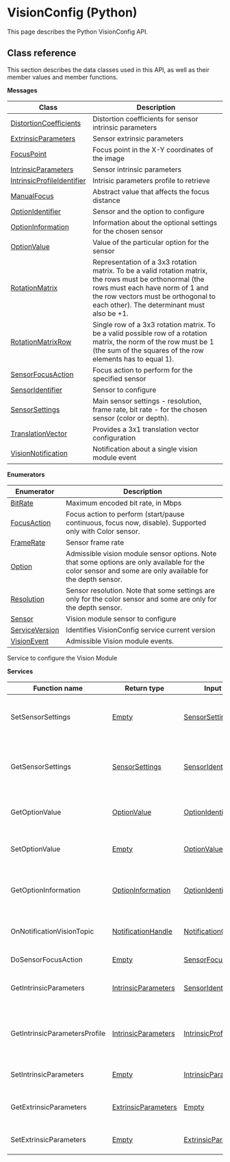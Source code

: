# VisionConfig \(Python\)

This page describes the Python VisionConfig API.

## Class reference

This section describes the data classes used in this API, as well as their member values and member functions.

 **Messages** 

|Class|Description|
|-----|-----------|
|[DistortionCoefficients](../messages/VisionConfig/DistortionCoefficients.md#)|Distortion coefficients for sensor intrinsic parameters|
|[ExtrinsicParameters](../messages/VisionConfig/ExtrinsicParameters.md#)|Sensor extrinsic parameters|
|[FocusPoint](../messages/VisionConfig/FocusPoint.md#)|Focus point in the X-Y coordinates of the image|
|[IntrinsicParameters](../messages/VisionConfig/IntrinsicParameters.md#)|Sensor intrinsic parameters|
|[IntrinsicProfileIdentifier](../messages/VisionConfig/IntrinsicProfileIdentifier.md#)|Intrisic parameters profile to retrieve|
|[ManualFocus](../messages/VisionConfig/ManualFocus.md#)|Abstract value that affects the focus distance|
|[OptionIdentifier](../messages/VisionConfig/OptionIdentifier.md#)|Sensor and the option to configure|
|[OptionInformation](../messages/VisionConfig/OptionInformation.md#)|Information about the optional settings for the chosen sensor|
|[OptionValue](../messages/VisionConfig/OptionValue.md#)|Value of the particular option for the sensor|
|[RotationMatrix](../messages/VisionConfig/RotationMatrix.md#)|Representation of a 3x3 rotation matrix. To be a valid rotation matrix, the rows must be orthonormal \(the rows must each have norm of 1 and the row vectors must be orthogonal to each other\). The determinant must also be +1.|
|[RotationMatrixRow](../messages/VisionConfig/RotationMatrixRow.md#)|Single row of a 3x3 rotation matrix. To be a valid possible row of a rotation matrix, the norm of the row must be 1 \(the sum of the squares of the row elements has to equal 1\).|
|[SensorFocusAction](../messages/VisionConfig/SensorFocusAction.md#)|Focus action to perform for the specified sensor|
|[SensorIdentifier](../messages/VisionConfig/SensorIdentifier.md#)|Sensor to configure|
|[SensorSettings](../messages/VisionConfig/SensorSettings.md#)|Main sensor settings - resolution, frame rate, bit rate - for the chosen sensor \(color or depth\).|
|[TranslationVector](../messages/VisionConfig/TranslationVector.md#)|Provides a 3x1 translation vector configuration|
|[VisionNotification](../messages/VisionConfig/VisionNotification.md#)|Notification about a single vision module event|

 **Enumerators** 

|Enumerator|Description|
|----------|-----------|
|[BitRate](../enums/VisionConfig/BitRate.md#)|Maximum encoded bit rate, in Mbps|
|[FocusAction](../enums/VisionConfig/FocusAction.md#)|Focus action to perform \(start/pause continuous, focus now, disable\). Supported only with Color sensor.|
|[FrameRate](../enums/VisionConfig/FrameRate.md#)|Sensor frame rate|
|[Option](../enums/VisionConfig/Option.md#)|Admissible vision module sensor options. Note that some options are only available for the color sensor and some are only available for the depth sensor.|
|[Resolution](../enums/VisionConfig/Resolution.md#)|Sensor resolution. Note that some settings are only for the color sensor and some are only for the depth sensor.|
|[Sensor](../enums/VisionConfig/Sensor.md#)|Vision module sensor to configure|
|[ServiceVersion](../enums/VisionConfig/ServiceVersion.md#)|Identifies VisionConfig service current version|
|[VisionEvent](../enums/VisionConfig/VisionEvent.md#)|Admissible Vision module events.|

Service to configure the Vision Module

 **Services** 

|Function name|Return type|Input type|Description|
|-------------|-----------|----------|-----------|
|SetSensorSettings|[Empty](../messages/Common/Empty.md#)|[SensorSettings](../messages/VisionConfig/SensorSettings.md#)|Sets sensor settings \(resolution, frame rate, etc\)|
|GetSensorSettings|[SensorSettings](../messages/VisionConfig/SensorSettings.md#)|[SensorIdentifier](../messages/VisionConfig/SensorIdentifier.md#)|Retrieves sensor settings \(resolution, frame rate, etc\)|
|GetOptionValue|[OptionValue](../messages/VisionConfig/OptionValue.md#)|[OptionIdentifier](../messages/VisionConfig/OptionIdentifier.md#)|Retrieves option value from the sensor|
|SetOptionValue|[Empty](../messages/Common/Empty.md#)|[OptionValue](../messages/VisionConfig/OptionValue.md#)|Writes new value to sensor option|
|GetOptionInformation|[OptionInformation](../messages/VisionConfig/OptionInformation.md#)|[OptionIdentifier](../messages/VisionConfig/OptionIdentifier.md#)|Retrieves option information from the sensor|
|OnNotificationVisionTopic|[NotificationHandle](../messages/Common/NotificationHandle.md#)|[NotificationOptions](../messages/Common/NotificationOptions.md#)|Subscribes to Vision configuration notifications|
|DoSensorFocusAction|[Empty](../messages/Common/Empty.md#)|[SensorFocusAction](../messages/VisionConfig/SensorFocusAction.md#)|Do a focus action|
|GetIntrinsicParameters|[IntrinsicParameters](../messages/VisionConfig/IntrinsicParameters.md#)|[SensorIdentifier](../messages/VisionConfig/SensorIdentifier.md#)|Retrieves sensor intrinsic parameters|
|GetIntrinsicParametersProfile|[IntrinsicParameters](../messages/VisionConfig/IntrinsicParameters.md#)|[IntrinsicProfileIdentifier](../messages/VisionConfig/IntrinsicProfileIdentifier.md#)|Retrieves sensor intrinsic parameters for a specific profile|
|SetIntrinsicParameters|[Empty](../messages/Common/Empty.md#)|[IntrinsicParameters](../messages/VisionConfig/IntrinsicParameters.md#)|Sets sensor intrinsic parameters|
|GetExtrinsicParameters|[ExtrinsicParameters](../messages/VisionConfig/ExtrinsicParameters.md#)|[Empty](../messages/Common/Empty.md#)|Retrieves sensor extrinsic parameters|
|SetExtrinsicParameters|[Empty](../messages/Common/Empty.md#)|[ExtrinsicParameters](../messages/VisionConfig/ExtrinsicParameters.md#)|Sets sensor extrinsic parameters|

